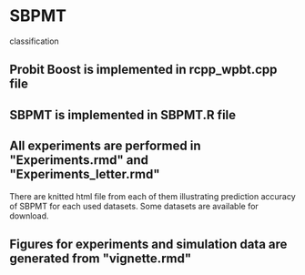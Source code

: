 # SBPMT
classification


## Probit Boost is implemented in rcpp_wpbt.cpp file
## SBPMT is implemented in SBPMT.R file

## All experiments are performed in "Experiments.rmd" and "Experiments_letter.rmd"

There are knitted html file from each of them illustrating prediction accuracy of SBPMT for each used datasets. Some datasets are available for download.

## Figures for experiments and simulation data are generated from "vignette.rmd"


